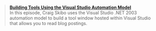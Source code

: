 <span><br /> </span> 

<blockquote dir="ltr" style="MARGIN-RIGHT: 0px">
  <p>
    <span><a href="http://msdn.microsoft.com/msdntv/episode.aspx?xml=episodes/en/20040701VSTUDIOCS/manifest.xml"><strong>Building Tools Using the Visual Studio Automation Model</strong></a></span><span><br />In this episode, Craig Skibo uses the Visual Studio .NET 2003 automation model to build a tool window hosted within Visual Studio that allows you to read blog postings. </span>
  </p>
</blockquote>

&nbsp;